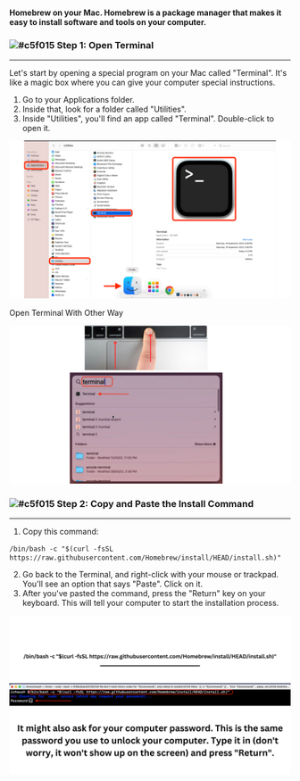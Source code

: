 #### Homebrew on your Mac. Homebrew is a package manager that makes it easy to install software and tools on your computer.

### ![#c5f015](https://placehold.co/15x15/c5f015/c5f015.png) Step 1: Open Terminal
------------------------
Let's start by opening a special program on your Mac called "Terminal". It's like a magic box where you can give your computer special instructions.


1. Go to your Applications folder.
2. Inside that, look for a folder called "Utilities".
3. Inside "Utilities", you'll find an app called "Terminal". Double-click to open it.

![](https://github.com/ibasloom/Homebrew/blob/main/Img/1.png)


Open Terminal With Other Way

![](https://github.com/ibasloom/Homebrew/blob/main/Img/2.png)


### ![#c5f015](https://placehold.co/15x15/c5f015/c5f015.png) Step 2: Copy and Paste the Install Command
------------------------

1. Copy this command:

```
/bin/bash -c "$(curl -fsSL https://raw.githubusercontent.com/Homebrew/install/HEAD/install.sh)"
```

2. Go back to the Terminal, and right-click with your mouse or trackpad. You'll see an option that says "Paste". Click on it.
3. After you've pasted the command, press the "Return" key on your keyboard. This will tell your computer to start the installation process.

![](https://github.com/ibasloom/Homebrew/blob/main/Img/3.png)

